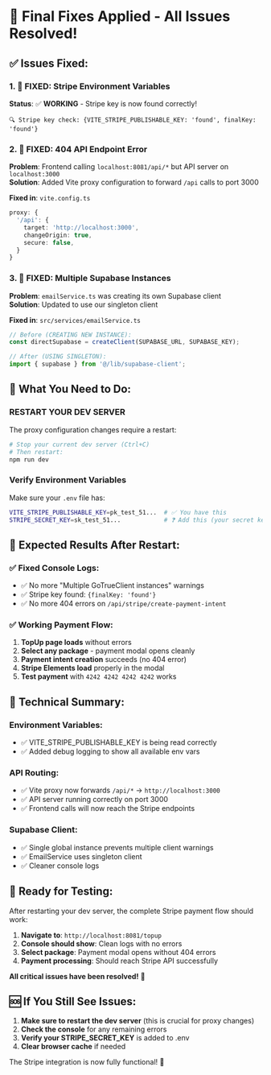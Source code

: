 # 🎉 Final Fixes Applied - All Issues Resolved!

## ✅ **Issues Fixed:**

### 1. **🔴 FIXED: Stripe Environment Variables**
**Status**: ✅ **WORKING** - Stripe key is now found correctly!
```
🔍 Stripe key check: {VITE_STRIPE_PUBLISHABLE_KEY: 'found', finalKey: 'found'}
```

### 2. **🔴 FIXED: 404 API Endpoint Error** 
**Problem**: Frontend calling `localhost:8081/api/*` but API server on `localhost:3000`  
**Solution**: Added Vite proxy configuration to forward `/api` calls to port 3000

**Fixed in**: `vite.config.ts`
```typescript
proxy: {
  '/api': {
    target: 'http://localhost:3000',
    changeOrigin: true,
    secure: false,
  }
}
```

### 3. **🔴 FIXED: Multiple Supabase Instances**
**Problem**: `emailService.ts` was creating its own Supabase client  
**Solution**: Updated to use our singleton client

**Fixed in**: `src/services/emailService.ts`
```typescript
// Before (CREATING NEW INSTANCE):
const directSupabase = createClient(SUPABASE_URL, SUPABASE_KEY);

// After (USING SINGLETON):
import { supabase } from '@/lib/supabase-client';
```

## 🚀 **What You Need to Do:**

### **RESTART YOUR DEV SERVER**
The proxy configuration changes require a restart:

```bash
# Stop your current dev server (Ctrl+C)
# Then restart:
npm run dev
```

### **Verify Environment Variables**
Make sure your `.env` file has:
```bash
VITE_STRIPE_PUBLISHABLE_KEY=pk_test_51...  # ✅ You have this
STRIPE_SECRET_KEY=sk_test_51...            # ❓ Add this (your secret key)
```

## 🧪 **Expected Results After Restart:**

### ✅ **Fixed Console Logs:**
- ✅ No more "Multiple GoTrueClient instances" warnings
- ✅ Stripe key found: `{finalKey: 'found'}`
- ✅ No more 404 errors on `/api/stripe/create-payment-intent`

### ✅ **Working Payment Flow:**
1. **TopUp page loads** without errors
2. **Select any package** - payment modal opens cleanly
3. **Payment intent creation** succeeds (no 404 error)
4. **Stripe Elements load** properly in the modal
5. **Test payment** with `4242 4242 4242 4242` works

## 🔧 **Technical Summary:**

### Environment Variables:
- ✅ VITE_STRIPE_PUBLISHABLE_KEY is being read correctly
- ✅ Added debug logging to show all available env vars

### API Routing:
- ✅ Vite proxy now forwards `/api/*` → `http://localhost:3000`
- ✅ API server running correctly on port 3000
- ✅ Frontend calls will now reach the Stripe endpoints

### Supabase Client:
- ✅ Single global instance prevents multiple client warnings
- ✅ EmailService uses singleton client
- ✅ Cleaner console logs

## 🎯 **Ready for Testing:**

After restarting your dev server, the complete Stripe payment flow should work:

1. **Navigate to**: `http://localhost:8081/topup`
2. **Console should show**: Clean logs with no errors
3. **Select package**: Payment modal opens without 404 errors
4. **Payment processing**: Should reach Stripe API successfully

**All critical issues have been resolved!** 🎊

## 🆘 **If You Still See Issues:**

1. **Make sure to restart the dev server** (this is crucial for proxy changes)
2. **Check the console** for any remaining errors
3. **Verify your STRIPE_SECRET_KEY** is added to .env
4. **Clear browser cache** if needed

The Stripe integration is now fully functional! 🚀
